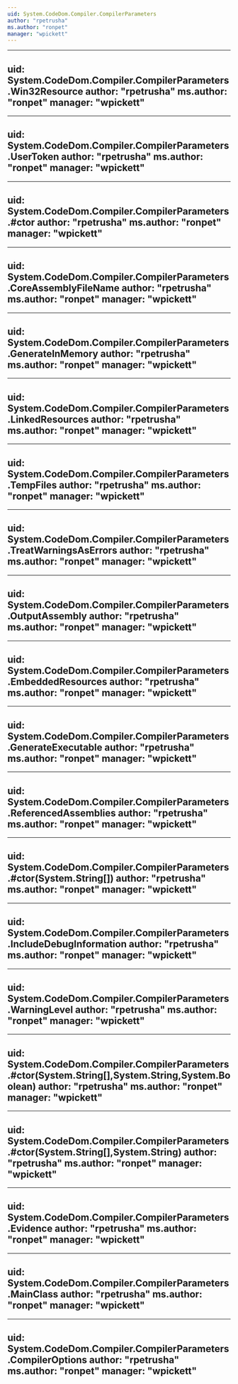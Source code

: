 ```yaml
---
uid: System.CodeDom.Compiler.CompilerParameters
author: "rpetrusha"
ms.author: "ronpet"
manager: "wpickett"
---
```


---
uid: System.CodeDom.Compiler.CompilerParameters.Win32Resource
author: "rpetrusha"
ms.author: "ronpet"
manager: "wpickett"
---

---
uid: System.CodeDom.Compiler.CompilerParameters.UserToken
author: "rpetrusha"
ms.author: "ronpet"
manager: "wpickett"
---

---
uid: System.CodeDom.Compiler.CompilerParameters.#ctor
author: "rpetrusha"
ms.author: "ronpet"
manager: "wpickett"
---

---
uid: System.CodeDom.Compiler.CompilerParameters.CoreAssemblyFileName
author: "rpetrusha"
ms.author: "ronpet"
manager: "wpickett"
---

---
uid: System.CodeDom.Compiler.CompilerParameters.GenerateInMemory
author: "rpetrusha"
ms.author: "ronpet"
manager: "wpickett"
---

---
uid: System.CodeDom.Compiler.CompilerParameters.LinkedResources
author: "rpetrusha"
ms.author: "ronpet"
manager: "wpickett"
---

---
uid: System.CodeDom.Compiler.CompilerParameters.TempFiles
author: "rpetrusha"
ms.author: "ronpet"
manager: "wpickett"
---

---
uid: System.CodeDom.Compiler.CompilerParameters.TreatWarningsAsErrors
author: "rpetrusha"
ms.author: "ronpet"
manager: "wpickett"
---

---
uid: System.CodeDom.Compiler.CompilerParameters.OutputAssembly
author: "rpetrusha"
ms.author: "ronpet"
manager: "wpickett"
---

---
uid: System.CodeDom.Compiler.CompilerParameters.EmbeddedResources
author: "rpetrusha"
ms.author: "ronpet"
manager: "wpickett"
---

---
uid: System.CodeDom.Compiler.CompilerParameters.GenerateExecutable
author: "rpetrusha"
ms.author: "ronpet"
manager: "wpickett"
---

---
uid: System.CodeDom.Compiler.CompilerParameters.ReferencedAssemblies
author: "rpetrusha"
ms.author: "ronpet"
manager: "wpickett"
---

---
uid: System.CodeDom.Compiler.CompilerParameters.#ctor(System.String[])
author: "rpetrusha"
ms.author: "ronpet"
manager: "wpickett"
---

---
uid: System.CodeDom.Compiler.CompilerParameters.IncludeDebugInformation
author: "rpetrusha"
ms.author: "ronpet"
manager: "wpickett"
---

---
uid: System.CodeDom.Compiler.CompilerParameters.WarningLevel
author: "rpetrusha"
ms.author: "ronpet"
manager: "wpickett"
---

---
uid: System.CodeDom.Compiler.CompilerParameters.#ctor(System.String[],System.String,System.Boolean)
author: "rpetrusha"
ms.author: "ronpet"
manager: "wpickett"
---

---
uid: System.CodeDom.Compiler.CompilerParameters.#ctor(System.String[],System.String)
author: "rpetrusha"
ms.author: "ronpet"
manager: "wpickett"
---

---
uid: System.CodeDom.Compiler.CompilerParameters.Evidence
author: "rpetrusha"
ms.author: "ronpet"
manager: "wpickett"
---

---
uid: System.CodeDom.Compiler.CompilerParameters.MainClass
author: "rpetrusha"
ms.author: "ronpet"
manager: "wpickett"
---

---
uid: System.CodeDom.Compiler.CompilerParameters.CompilerOptions
author: "rpetrusha"
ms.author: "ronpet"
manager: "wpickett"
---
